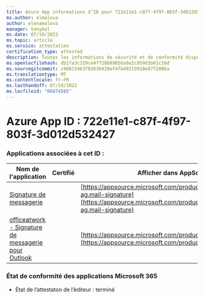 ```yaml
---
title: Azure App informations d’ID pour 722e11e1-c87f-4f97-803f-3d012d532427
ms.author: elmalova
author: elenamalova
manager: tonybal
ms.date: 07/19/2022
ms.topic: article
ms.service: attestation
certification_type: attested
description: Toutes les informations de sécurité et de conformité disponibles pour 722e11e1-c87f-4f97-803f-3d012d532427.
ms.openlocfilehash: db1fa3c319ce4ff20b89056a9e2c859d3b61c18d
ms.sourcegitcommit: c98623463f83636439af4fb49219918e87f2086a
ms.translationtype: MT
ms.contentlocale: fr-FR
ms.lasthandoff: 07/19/2022
ms.locfileid: "66874585"
---
```

# <a name="azure-app-id-722e11e1-c87f-4f97-803f-3d012d532427"></a>Azure App ID : 722e11e1-c87f-4f97-803f-3d012d532427


### <a name="apps-associated-with-this-id"></a>Applications associées à cet ID :
| **Nom de l'application** | **Certifié** | **Afficher dans AppSource** |
|--------------|---------------|-----------------------|
| [Signature de messagerie](../forward/officeatwork-ag.mail-signature.md) |  | [https://appsource.microsoft.com/product/office/officeatwork-ag.mail-signature](https://appsource.microsoft.com/product/office/officeatwork-ag.mail-signature) |
| [officeatwork - Signature de messagerie pour Outlook](../forward/WA200003062.md) |  | [https://appsource.microsoft.com/product/office/WA200003062](https://appsource.microsoft.com/product/office/WA200003062) |

### <a name="microsoft-365-app-compliance-status"></a>État de conformité des applications Microsoft 365
- État de l’attestaton de l’éditeur : terminé

